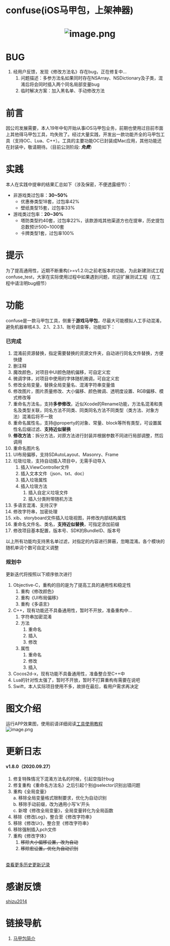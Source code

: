# confuse(iOS马甲包，上架神器)

<a name="X50Qx"></a>
#                             ![image.png](https://cdn.nlark.com/yuque/0/2020/png/213807/1593768128247-016fe60b-8853-48fb-8b76-f9f702b83db5.png#align=left&display=inline&height=177&margin=%5Bobject%20Object%5D&name=image.png&originHeight=512&originWidth=512&size=119707&status=done&style=none&width=177)
<a name="4OMtJ"></a>
# BUG

1. 经用户反馈，发现《修改方法名》存在bug，正在修复中...
   1. 问题描述：多参方法名如果同时存在NSArray、NSDictionary及子类，混淆后将会同时插入两个同名局部变量bug
   1. 临时解决方案：加入黑名单、手动修改方法
<a name="KQtMH"></a>
# 前言
因公司发展需要，本人19年中旬开始从事iOS马甲包业务，前期也使用过目前市面上其他得马甲包工具，均失败了。经过大量实践，开发出一款功能齐全的马甲包工具（支持OC、Lua、C++）。工具的主要功能OC已封装成Mac应用，其他功能还在封装中，敬请期待。（目前公测阶段: _**免费**_）
<a name="iji4j"></a>
# 实践
本人在实践中提审的结果汇总如下（涉及保密，不便透露细节）：

- 非游戏类过包率：**30~50%**
   - 优惠券类型18套，过包率42%
   - 壁纸类型15套，过包率33%
- 游戏类过包率：**20~30%**
   - 塔防类型约40套，过包率22%，该款游戏其他渠道方也在提审，历史提包总数预计500~1000套
   - 卡牌类型1套，过包率100%
<a name="qPY4i"></a>
# 提示
为了提高通用性，近期不断重构(>=v1.2.0)之前老版本的功能，为此新建测试工程confuse_test，大家在实际使用过程中如果遇到问题，欢迎扩展测试工程（在工程中请注明bug细节）
<a name="8cWfW"></a>
# 功能
confuse是一款马甲包工具，侧重于**游戏马甲包**，尽最大可能模拟人工手动混淆，避免机器审核4.3、2.1、2.3.1、账号调查等，功能如下：
<a name="MQHkR"></a>
### 已完成

1. 混淆前资源替换，指定需要替换的资源文件夹，自动进行同名文件替换，方便快捷
1. 删注释
1. 魔改颜色，对项目中UI颜色随机偏移，可自定义宏
1. 微调字体，对项目中使用的字体随机微调，可自定义宏
1. 修改全局变量，替换全局变量名、混淆字符串变量值
1. 修改图片，图片质量修改、大小偏移、颜色微调、透明度设置、RGB偏移、模式修改等
1. 重命名方法名，支持**多参修改**，近似Xcode的Rename功能，方法名混淆和类名及类型关联，同名方法不同类、同类同名方法不同类型（类方法、对象方法）混淆后将不一致
1. 重命名属性名，支持@property的对象、常量、block等所有类型，可设置属性名后缀过滤、**支持近似替换**
1. **修改方法**：拆分方法，对原方法进行封装并根据参数不同进行局部调整，然后调用
1. 重命名图片名
1. UI布局偏移，支持SDAutoLayout、Masonry、Frame
1. 垃圾垃圾，支持自动插入项目中，无需手动导入
   1. 插入ViewController文件
   1. 插入文本文件（json、txt、doc）
   1. 插入垃圾属性
   1. 插入垃圾方法
      1. 插入自定义垃圾文件
      1. 插入分类附带随机方法
13. 多语言混淆、支持汉字
13. 修改字符串，加密处理
13. xib、storyboard文件插入垃圾视图，并修改内部结构属性
13. 重命名文件名、类名，**支持近似替换**，可指定添加前缀
13. 修改项目基本配置，版本号、SDK的BundleID、版本号



以上所有功能均支持黑名单过滤，对指定的内容进行屏蔽，忽略混淆。各个模块的随机单词个数可自定义调整
<a name="OEesy"></a>
### 规划中
更新迭代将按照以下顺序依次进行

1. Objective-C，重构的目的是为了提高工具的通用性和稳定性
   1. 重构《修改颜色》
   1. 重构《UI布局偏移》
   1. 重构《多语言》
2. C++，现有功能还不具备通用性，暂时不开放，准备重构中...
   1. 字符串加密混淆
   1. 方法
      1. 重命名
      1. 插入
      1. 修改
   3. 属性
      1. 重命名
      1. 修改
      1. 插入
3. Cocos2d-x，现有功能不具备通用性，准备整合至C++中
3. Lua的针对性太强了，暂时不开放，暂时不打算重构有需要在说吧
3. Swift，本人实际项目使用不多，故排在最后，看用户需求再决定
<a name="vlfzY"></a>
# 图文介绍
运行APP效果图，使用前请详细阅读[工具使用教程](https://www.yuque.com/docs/share/edd2603f-d09d-4795-ae71-b42419b99446?#《confuse使用说明》)<br />![image.png](https://cdn.nlark.com/yuque/0/2020/png/213807/1594644980313-b3ee8604-9652-4bba-bb18-3d06399593e9.png#align=left&display=inline&height=540&margin=%5Bobject%20Object%5D&name=image.png&originHeight=1080&originWidth=1920&size=537018&status=done&style=none&width=960)
<a name="WtuYs"></a>
# 更新日志
<a name="91bff055"></a>
#### v1.8.0（2020.09.27）

1. 修复特殊情况下混淆方法名的时候，引起空指针bug
1. 修复重构《重命名方法名》之后引起个别@selector识别出错问题
1. 重构《全局变量》<br />a. 移除全局变量格式限制要求，优化为自动识别<br />b. 移除手动前缀，改为通用小写'k'开头<br />c. 新增《修改全局变量》，全局变量转化为全局函数
1. 移除《修改Log》，整合至《修改字符串》
1. 移除《修改Ur》，整合至《修改字符串》
1. 移除强制插入pch文件
1. 重构《修改字体》
   1. ~~移除大小偏移设置，改为自动~~
   1. ~~移除宏设置，优化为自动识别~~


<br />[查看更多历史更新记录](https://www.yuque.com/docs/share/39f2f60e-b6a8-443b-b005-b9364fb79b95?#《confuse更新说明》)
<a name="63ca6131"></a>
# 感谢反馈
[shizu2014](https://github.com/shizu2014)
<a name="BUG"></a>
# 链接导航

1. [马甲包简介](https://www.yuque.com/docs/share/7e70244c-5dea-4035-b634-65cc082097da?#《马甲包简介》)
